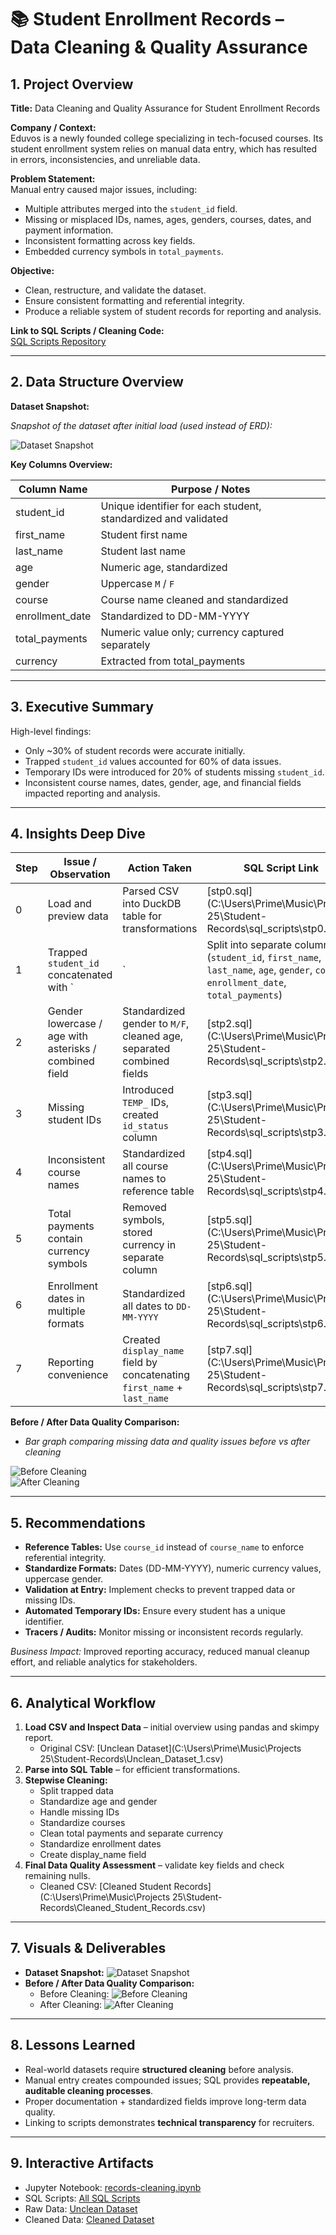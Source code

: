 # 📚 Student Enrollment Records – Data Cleaning & Quality Assurance

## 1. Project Overview

**Title:** Data Cleaning and Quality Assurance for Student Enrollment Records  

**Company / Context:**  
Eduvos is a newly founded college specializing in tech-focused courses. Its student enrollment system relies on manual data entry, which has resulted in errors, inconsistencies, and unreliable data.  

**Problem Statement:**  
Manual entry caused major issues, including:  
- Multiple attributes merged into the `student_id` field.  
- Missing or misplaced IDs, names, ages, genders, courses, dates, and payment information.  
- Inconsistent formatting across key fields.  
- Embedded currency symbols in `total_payments`.  

**Objective:**  
- Clean, restructure, and validate the dataset.  
- Ensure consistent formatting and referential integrity.  
- Produce a reliable system of student records for reporting and analysis.  

**Link to SQL Scripts / Cleaning Code:**  
[SQL Scripts Repository](./sql_scripts)

---

## 2. Data Structure Overview

**Dataset Snapshot:**  

*Snapshot of the dataset after initial load (used instead of ERD):*  

![Dataset Snapshot](./graphs/data%20preview.png)

**Key Columns Overview:**

| Column Name        | Purpose / Notes                                     |
|-------------------|---------------------------------------------------|
| student_id         | Unique identifier for each student, standardized and validated |
| first_name         | Student first name                                 |
| last_name          | Student last name                                  |
| age                | Numeric age, standardized                          |
| gender             | Uppercase `M` / `F`                                |
| course             | Course name cleaned and standardized              |
| enrollment_date    | Standardized to DD-MM-YYYY                         |
| total_payments     | Numeric value only; currency captured separately  |
| currency           | Extracted from total_payments                      |

---

## 3. Executive Summary

High-level findings:  
- Only ~30% of student records were accurate initially.  
- Trapped `student_id` values accounted for 60% of data issues.  
- Temporary IDs were introduced for 20% of students missing `student_id`.  
- Inconsistent course names, dates, gender, age, and financial fields impacted reporting and analysis.  

---

## 4. Insights Deep Dive

| Step | Issue / Observation | Action Taken | SQL Script Link |
|------|------------------|-------------|----------------|
| 0    | Load and preview data | Parsed CSV into DuckDB table for transformations | [stp0.sql](C:\Users\Prime\Music\Projects 25\Student-Records\sql_scripts\stp0.sql) |
| 1    | Trapped `student_id` concatenated with `|` | Split into separate columns (`student_id`, `first_name`, `last_name`, `age`, `gender`, `course`, `enrollment_date`, `total_payments`) | [stp1.sql](C:\Users\Prime\Music\Projects 25\Student-Records\sql_scripts\stp1.sql) |
| 2    | Gender lowercase / age with asterisks / combined field | Standardized gender to `M/F`, cleaned age, separated combined fields | [stp2.sql](C:\Users\Prime\Music\Projects 25\Student-Records\sql_scripts\stp2.sql) |
| 3    | Missing student IDs | Introduced `TEMP_` IDs, created `id_status` column | [stp3.sql](C:\Users\Prime\Music\Projects 25\Student-Records\sql_scripts\stp3.sql) |
| 4    | Inconsistent course names | Standardized all course names to reference table | [stp4.sql](C:\Users\Prime\Music\Projects 25\Student-Records\sql_scripts\stp4.sql) |
| 5    | Total payments contain currency symbols | Removed symbols, stored currency in separate column | [stp5.sql](C:\Users\Prime\Music\Projects 25\Student-Records\sql_scripts\stp5.sql) |
| 6    | Enrollment dates in multiple formats | Standardized all dates to `DD-MM-YYYY` | [stp6.sql](C:\Users\Prime\Music\Projects 25\Student-Records\sql_scripts\stp6.sql) |
| 7    | Reporting convenience | Created `display_name` field by concatenating `first_name` + `last_name` | [stp7.sql](C:\Users\Prime\Music\Projects 25\Student-Records\sql_scripts\stp7.sql) |

**Before / After Data Quality Comparison:**  

- *Bar graph comparing missing data and quality issues before vs after cleaning*  

![Before Cleaning](./graphs/before_cleaning.png)  
![After Cleaning](./graphs/results.png)  

---

## 5. Recommendations

- **Reference Tables:** Use `course_id` instead of `course_name` to enforce referential integrity.  
- **Standardize Formats:** Dates (DD-MM-YYYY), numeric currency values, uppercase gender.  
- **Validation at Entry:** Implement checks to prevent trapped data or missing IDs.  
- **Automated Temporary IDs:** Ensure every student has a unique identifier.  
- **Tracers / Audits:** Monitor missing or inconsistent records regularly.  

*Business Impact:* Improved reporting accuracy, reduced manual cleanup effort, and reliable analytics for stakeholders.

---

## 6. Analytical Workflow

1. **Load CSV and Inspect Data** – initial overview using pandas and skimpy report.  
   - Original CSV: [Unclean Dataset](C:\Users\Prime\Music\Projects 25\Student-Records\Unclean_Dataset_1.csv)  
2. **Parse into SQL Table** – for efficient transformations.  
3. **Stepwise Cleaning:**  
   - Split trapped data  
   - Standardize age and gender  
   - Handle missing IDs  
   - Standardize courses  
   - Clean total payments and separate currency  
   - Standardize enrollment dates  
   - Create display_name field  
4. **Final Data Quality Assessment** – validate key fields and check remaining nulls.  
   - Cleaned CSV: [Cleaned Student Records](C:\Users\Prime\Music\Projects 25\Student-Records\Cleaned_Student_Records.csv)  

---

## 7. Visuals & Deliverables

- **Dataset Snapshot:** ![Dataset Snapshot](./graphs/data%20preview.png)
- **Before / After Data Quality Comparison:**  
  - Before Cleaning: ![Before Cleaning](./graphs/before_cleaning.png)  
  - After Cleaning: ![After Cleaning](./graphs/results.png)  

---

## 8. Lessons Learned

- Real-world datasets require **structured cleaning** before analysis.  
- Manual entry creates compounded issues; SQL provides **repeatable, auditable cleaning processes**.  
- Proper documentation + standardized fields improve long-term data quality.  
- Linking to scripts demonstrates **technical transparency** for recruiters.

---

## 9. Interactive Artifacts

- Jupyter Notebook: [records-cleaning.ipynb](./records-cleaning.ipynb)  
- SQL Scripts: [All SQL Scripts](./sql_scripts/)  
- Raw Data: [Unclean Dataset](./Unclean_Dataset_1.csv)  
- Cleaned Data: [Cleaned Dataset](./Cleaned_Student_Records.csv)



